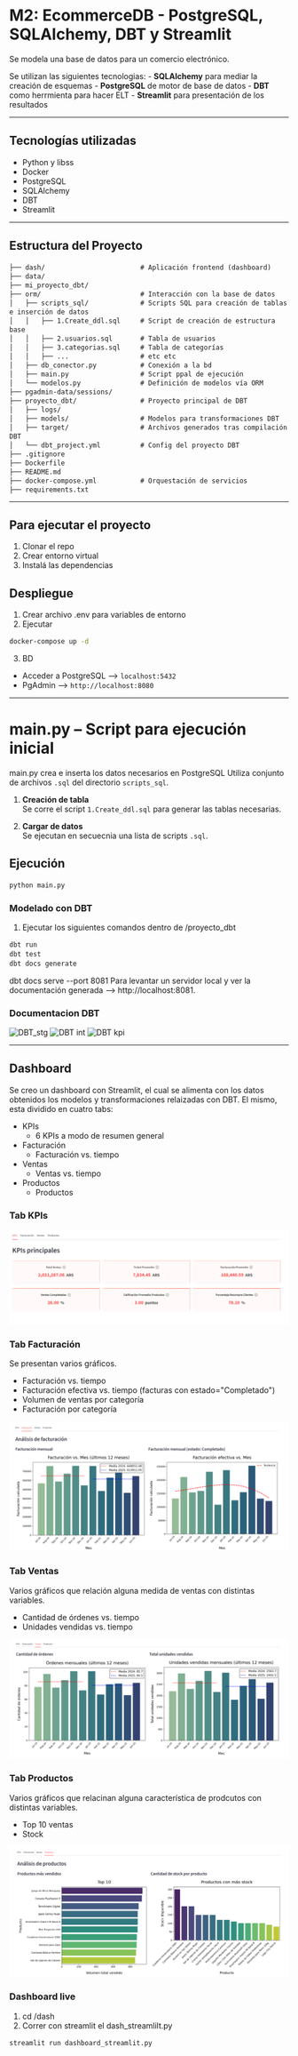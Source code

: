
# M2: EcommerceDB - PostgreSQL, SQLAlchemy, DBT y Streamlit

Se modela una base de datos para un comercio electrónico. 

Se utilizan las siguientes tecnologias: 
    - **SQLAlchemy** para mediar la creación de esquemas
    - **PostgreSQL** de motor de base de datos 
    - **DBT** como herrmienta para hacer ELT
    - **Streamlit** para presentación de los resultados

---

## Tecnologías utilizadas

- Python y libss
- Docker 
- PostgreSQL
- SQLAlchemy
- DBT 
- Streamlit

---

## Estructura del Proyecto

```
├── dash/                        # Aplicación frontend (dashboard)
├── data/                        
├── mi_proyecto_dbt/             
├── orm/                         # Interacción con la base de datos
│   ├── scripts_sql/             # Scripts SQL para creación de tablas e inserción de datos
│   │   ├── 1.Create_ddl.sql     # Script de creación de estructura base
│   │   ├── 2.usuarios.sql       # Tabla de usuarios
│   │   ├── 3.categorias.sql     # Tabla de categorías
│   │   ├── ...                  # etc etc
│   ├── db_conector.py           # Conexión a la bd
│   ├── main.py                  # Script ppal de ejecución
│   └── modelos.py               # Definición de modelos vía ORM
├── pgadmin-data/sessions/       
├── proyecto_dbt/                # Proyecto principal de DBT
│   ├── logs/                    
│   ├── models/                  # Modelos para transformaciones DBT
│   ├── target/                  # Archivos generados tras compilación DBT
│   └── dbt_project.yml          # Config del proyecto DBT
├── .gitignore                   
├── Dockerfile                   
├── README.md                    
├── docker-compose.yml           # Orquestación de servicios 
├── requirements.txt             
```

---

## Para ejecutar el proyecto

1. Clonar el repo 
2. Crear entorno virtual
3. Instalá las dependencias

## Despliegue 

1. Crear archivo .env para variables de entorno
2. Ejecutar 

```bash
docker-compose up -d
```
3. BD 
- Acceder a PostgreSQL --> `localhost:5432`
- PgAdmin --> `http://localhost:8080`

---

# main.py – Script para ejecución inicial

main.py crea e inserta los datos necesarios en PostgreSQL
Utiliza conjunto de archivos `.sql` del directorio `scripts_sql`.

1. **Creación de tabla**  
   Se corre el script `1.Create_ddl.sql` para generar las tablas necesarias.

2. **Cargar de datos**  
   Se ejecutan en secuecnia una lista de scripts `.sql`.

## Ejecución

```bash
python main.py
```

### Modelado con DBT

1. Ejecutar los siguientes comandos dentro de /proyecto_dbt

```bash
dbt run
dbt test
dbt docs generate
```

dbt docs serve --port 8081
Para levantar un servidor local y ver la documentación generada --> http://localhost:8081.

### Documentacion DBT

![DBT_stg](assets/dbt/dbt_stg.png)
![DBT int](assets/dbt/dbt_int.png)
![DBT kpi](assets/dbt/dbt_kpi.png)


--- 

## Dashboard

Se creo un dashboard con Streamlit, el cual se alimenta con los datos obtenidos los modelos y transformaciones relaizadas con DBT.
El mismo, esta dividido en cuatro tabs:
- KPIs
    - 6 KPIs a modo de resumen general
- Facturación
    - Facturación vs. tiempo
- Ventas
    - Ventas vs. tiempo
- Productos
    - Productos


### Tab KPIs
![KPIs](assets/dash/kpis.png)

### Tab Facturación
Se presentan varios gráficos. 

* Facturación vs. tiempo
* Facturación efectiva vs. tiempo (facturas con estado="Completado")
* Volumen de ventas por categoría
* Facturación por categoría


![Facturación](assets/dash/facturacion-vs-tiempo.png)


### Tab Ventas
Varios gráficos que relación alguna medida de ventas con distintas variables.

* Cantidad de órdenes vs. tiempo
* Unidades vendidas vs. tiempo

![Ventas](assets/dash/ventas-vs-tiempo-1.png)

### Tab Productos
Varios gráficos que relacinan alguna característica de prodcutos con distintas variables.

* Top 10 ventas
* Stock 

![Productos](assets/dash/productos-1.png)


### Dashboard live

1. cd /dash
2. Correr con streamlit el dash_streamlilt.py

```bash
streamlit run dashboard_streamlit.py
```

